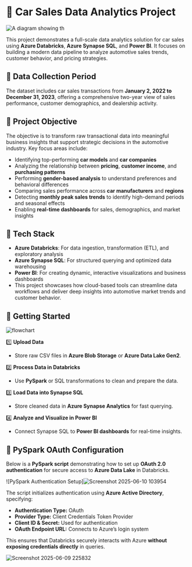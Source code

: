 # 🚗 Car Sales Data Analytics Project

![A diagram showing th](https://github.com/user-attachments/assets/81cdfcac-ce51-4caf-87a1-dee2de8cf138)

This project demonstrates a full-scale data analytics solution for car sales using **Azure Databricks**, **Azure Synapse SQL**, and **Power BI**. It focuses on building a modern data pipeline to analyze automotive sales trends, customer behavior, and pricing strategies.

## 📅 Data Collection Period

The dataset includes car sales transactions from **January 2, 2022 to December 31, 2023**, offering a comprehensive two-year view of sales performance, customer demographics, and dealership activity.

## 🎯 Project Objective

The objective is to transform raw transactional data into meaningful business insights that support strategic decisions in the automotive industry. Key focus areas include:

- Identifying top-performing **car models** and **car companies**
- Analyzing the relationship between **pricing**, **customer income**, and **purchasing patterns**
- Performing **gender-based analysis** to understand preferences and behavioral differences
- Comparing sales performance across **car manufacturers** and **regions**
- Detecting **monthly peak sales trends** to identify high-demand periods and seasonal effects
- Enabling **real-time dashboards** for sales, demographics, and market insights

## 🧰 Tech Stack

- **Azure Databricks**: For data ingestion, transformation (ETL), and exploratory analysis
- **Azure Synapse SQL**: For structured querying and optimized data warehousing
- **Power BI**: For creating dynamic, interactive visualizations and business dashboards
- This project showcases how cloud-based tools can streamline data workflows and deliver deep insights into automotive market trends and customer behavior.

## 🚀 Getting Started  

![flowchart](https://github.com/user-attachments/assets/a237644e-0654-4db6-9bf5-c667e3d3739d)

1️⃣ **Upload Data**  
- Store raw CSV files in **Azure Blob Storage** or **Azure Data Lake Gen2**.  

2️⃣ **Process Data in Databricks**  
- Use **PySpark** or SQL transformations to clean and prepare the data.  

3️⃣ **Load Data into Synapse SQL**  
- Store cleaned data in **Azure Synapse Analytics** for fast querying.  

4️⃣ **Analyze and Visualize in Power BI**  
- Connect Synapse SQL to **Power BI dashboards** for real-time insights.  

## 🔐 PySpark OAuth Configuration  

Below is a **PySpark script** demonstrating how to set up **OAuth 2.0 authentication** for secure access to **Azure Data Lake** in Databricks.  

![PySpark Authentication Setup]![Screenshot 2025-06-10 103954](https://github.com/user-attachments/assets/c978ae98-c39f-4e66-9d79-89521f2a09e0)


The script initializes authentication using **Azure Active Directory**, specifying:  
- **Authentication Type:** OAuth  
- **Provider Type:** Client Credentials Token Provider  
- **Client ID & Secret:** Used for authentication  
- **OAuth Endpoint URL:** Connects to Azure’s login system  

This ensures that Databricks securely interacts with Azure **without exposing credentials directly** in queries. 






























![Screenshot 2025-06-09 225832](https://github.com/user-attachments/assets/6b42be6d-e6b9-4eaf-8af3-084e01dacd06)





























